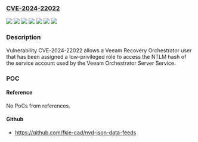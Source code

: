 ### [CVE-2024-22022](https://cve.mitre.org/cgi-bin/cvename.cgi?name=CVE-2024-22022)
![](https://img.shields.io/static/v1?label=Product&message=Availability%20Orchestrator&color=blue)
![](https://img.shields.io/static/v1?label=Product&message=Recovery%20Orchestrator&color=blue)
![](https://img.shields.io/static/v1?label=Version&message=&color=brightgreen)
![](https://img.shields.io/static/v1?label=Version&message=4%20&color=brightgreen)
![](https://img.shields.io/static/v1?label=Version&message=5%20&color=brightgreen)
![](https://img.shields.io/static/v1?label=Version&message=6%20&color=brightgreen)
![](https://img.shields.io/static/v1?label=Vulnerability&message=n%2Fa&color=blue)

### Description

Vulnerability CVE-2024-22022 allows a Veeam Recovery Orchestrator user that has been assigned a low-privileged role to access the NTLM hash of the service account used by the Veeam Orchestrator Server Service.

### POC

#### Reference
No PoCs from references.

#### Github
- https://github.com/fkie-cad/nvd-json-data-feeds

